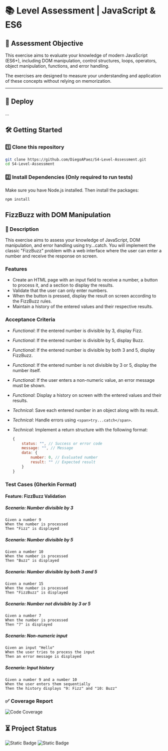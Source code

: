 # 📚 Level Assessment | JavaScript & ES6

## 🎯 Assessment Objective

This exercise aims to evaluate your knowledge of modern JavaScript (ES6+), including DOM manipulation, control structures, loops, operators, object manipulation, functions, and error handling.

The exercises are designed to measure your understanding and application of these concepts without relying on memorization.

---

## 🚀 Deploy

...

## 🛠️ Getting Started

### 1️⃣ Clone this repository

```bash
git clone https://github.com/DiegoAPaez/S4-Level-Assessment.git
cd S4-Level-Assessment
```

### 2️⃣ Install Dependencies (Only required to run tests)

Make sure you have Node.js installed. Then install the packages:

```bash
npm install
```

## FizzBuzz with DOM Manipulation

### 📃 Description

This exercise aims to assess your knowledge of JavaScript, DOM manipulation, and error handling using try...catch. You will implement the classic "FizzBuzz" problem with a web interface where the user can enter a number and receive the response on screen.

### Features

-   Create an HTML page with an input field to receive a number, a button to process it, and a section to display the results.
-   Validate that the user can only enter numbers.
-   When the button is pressed, display the result on screen according to the FizzBuzz rules.
-   Maintain a history of the entered values and their respective results.

### Acceptance Criteria

-   _Functional_: If the entered number is divisible by 3, display Fizz.
-   _Functional_: If the entered number is divisible by 5, display Buzz.
-   _Functional_: If the entered number is divisible by both 3 and 5, display FizzBuzz.
-   _Functional_: If the entered number is not divisible by 3 or 5, display the number itself.
-   _Functional_: If the user enters a non-numeric value, an error message must be shown.
-   _Functional_: Display a history on screen with the entered values and their results.
-   _Technical_: Save each entered number in an object along with its result.
-   _Technical_: Handle errors using `<span>try...catch</span>`.
-   _Technical_: Implement a return structure with the following format:

    ```javascript
    {
    	status: "", // Success or error code
    	message: "", // Message
    	data: {
    		number: 0, // Evaluated number
    		result: "" // Expected result
    	}
    }
    ```

### Test Cases (Gherkin Format)

#### Feature: FizzBuzz Validation

##### Scenario: Number divisible by 3

    Given a number 9
    When the number is processed
    Then "Fizz" is displayed

##### Scenario: Number divisible by 5

    Given a number 10
    When the number is processed
    Then "Buzz" is displayed

##### Scenario: Number divisible by both 3 and 5

    Given a number 15
    When the number is processed
    Then "FizzBuzz" is displayed

##### Scenario: Number not divisible by 3 or 5

    Given a number 7
    When the number is processed
    Then "7" is displayed

##### Scenario: Non-numeric input

    Given an input "Hello"
    When the user tries to process the input
    Then an error message is displayed

##### Scenario: Input history

    Given a number 9 and a number 10
    When the user enters them sequentially
    Then the history displays "9: Fizz" and "10: Buzz"

### ✅ Coverage Report

![Code Coverage](./assets/assets/reports/assessment-coverage.png)

## ⏳ Project Status

![Static Badge](https://img.shields.io/badge/Complete-Complete?style=flat-square&label=Status) ![Static Badge](https://img.shields.io/badge/Pending-Revision?style=flat-square&label=Revision&color=yellow)
